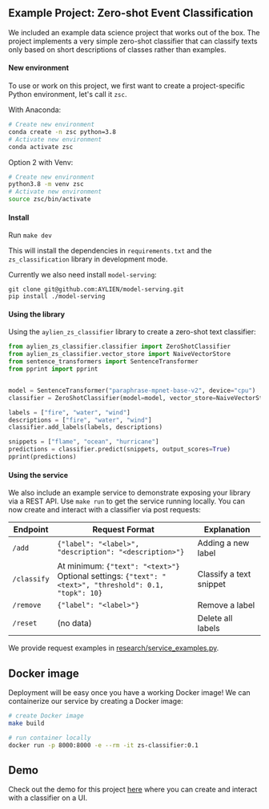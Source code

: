 ## Example Project: Zero-shot Event Classification

We included an example data science project that works out of the box.
The project implements a very simple zero-shot classifier that can classify texts only based on short descriptions of classes rather than examples.

#### New environment
To use or work on this project, we first want to create a project-specific Python environment, let's call it `zsc`. <br>

With Anaconda:
```bash
# Create new environment
conda create -n zsc python=3.8
# Activate new environment
conda activate zsc
```

Option 2 with Venv:
```bash
# Create new environment
python3.8 -m venv zsc
# Activate new environment
source zsc/bin/activate
```

#### Install
Run `make dev`

This will install the dependencies in `requirements.txt` and the `zs_classification` library in development mode.

Currently we also need install `model-serving`:

```
git clone git@github.com:AYLIEN/model-serving.git
pip install ./model-serving
```

#### Using the library

Using the `aylien_zs_classifier` library to create a zero-shot text classifier:
```python
from aylien_zs_classifier.classifier import ZeroShotClassifier
from aylien_zs_classifier.vector_store import NaiveVectorStore
from sentence_transformers import SentenceTransformer
from pprint import pprint


model = SentenceTransformer("paraphrase-mpnet-base-v2", device="cpu")
classifier = ZeroShotClassifier(model=model, vector_store=NaiveVectorStore())

labels = ["fire", "water", "wind"]
descriptions = ["fire", "water", "wind"]
classifier.add_labels(labels, descriptions)

snippets = ["flame", "ocean", "hurricane"]
predictions = classifier.predict(snippets, output_scores=True)
pprint(predictions)
```

#### Using the service

We also include an example service to demonstrate exposing your library via a REST API.
Use `make run` to get the service running locally. You can now create and interact with a classifier via post requests:

| Endpoint | Request Format | Explanation |
|---|---|---|
| `/add` | `{"label": "<label>", "description": "<description>"}` | Adding a new label |
| `/classify` | At minimum: `{"text": "<text>"}`<br>Optional settings: `{"text": "<text>", "threshold": 0.1, "topk": 10}` | Classify a text snippet |
| `/remove` | `{"label": "<label>"}` | Remove a label |
| `/reset` | (no data) | Delete all labels |

We provide request examples in [research/service_examples.py](research/service_examples.py).

## Docker image

Deployment will be easy once you have a working Docker image!
We can containerize our service by creating a Docker image:

```bash
# create Docker image
make build

# run container locally
docker run -p 8000:8000 -e --rm -it zs-classifier:0.1
```

## Demo

Check out the demo for this project [here](demos/zs-classifier-demo) where you can create and interact with a classifier on a UI.
